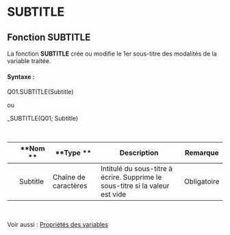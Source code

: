# SUBTITLE

## Fonction SUBTITLE

La fonction **SUBTITLE** crée ou modifie le 1er sous-titre des modalités de la variable traitée.

#### Syntaxe :&nbsp;

Q01.SUBTITLE(Subtitle)

ou

\_SUBTITLE(Q01; Subtitle)

&nbsp;

| &nbsp; | **Nom ** | **Type ** | **Description** | **Remarque** |
| --- | --- | --- | --- | --- |
| &nbsp; | Subtitle | Chaîne de caractères | Intitulé du sous-titre à écrire. Supprime le sous-titre si la valeur est vide | Obligatoire |


&nbsp;

Voir aussi : [Propriétés des variables](<Modifierlesproprietesdesvariable.md>)
